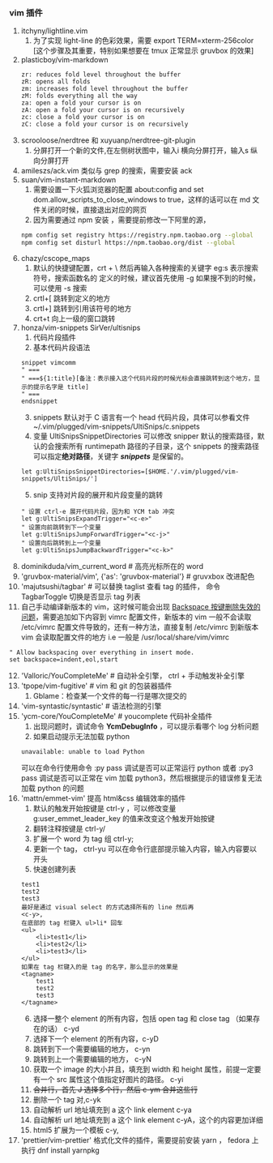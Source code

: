 ### vim 插件
1. itchyny/lightline.vim
	1. 为了实现 light-line 的色彩效果，需要 export TERM=xterm-256color [这个步骤及其重要，特别如果想要在 tmux 正常显示 gruvbox 的效果]
2. plasticboy/vim-markdown
	```vim
	zr: reduces fold level throughout the buffer
	zR: opens all folds
	zm: increases fold level throughout the buffer
	zM: folds everything all the way
	za: open a fold your cursor is on
	zA: open a fold your cursor is on recursively
	zc: close a fold your cursor is on
	zC: close a fold your cursor is on recursively
	```
3. scrooloose/nerdtree 和 xuyuanp/nerdtree-git-plugin
	1. 分屏打开一个新的文件,在左侧树状图中，输入i 横向分屏打开，输入s 纵向分屏打开
4. amileszs/ack.vim 类似与 grep 的搜索，需要安装 ack
5. suan/vim-instant-markdown
	1. 需要设置一下火狐浏览器的配置 about:config and set dom.allow_scripts_to_close_windows to true，这样的话可以在 md 文件关闭的时候，直接退出对应的网页
	2. 因为需要通过 npm 安装 ，需要提前修改一下阿里的源，
	```bash
	npm config set registry https://registry.npm.taobao.org --global
	npm config set disturl https://npm.taobao.org/dist --global
	```
6. chazy/cscope_maps
	1. 默认的快捷键配置，crt + \ 然后再输入各种搜索的关键字 eg:s 表示搜索符号，搜索函数名的
	定义的时候，建议首先使用 -g 如果搜不到的时候，可以使用 -s 搜索
	2. crtl+[ 跳转到定义的地方
	3. crtl+] 跳转到引用该符号的地方
	4. crt+t 向上一级的窗口跳转
7. honza/vim-snippets SirVer/ultisnips
	1. 代码片段插件
	2. 基本代码片段语法
	```vim
	snippet vimcomm
	" ===
	" ===${1:title}[备注：表示接入这个代码片段的时候光标会直接跳转到这个地方，显示的提示名字是 title]
	" ===
	endsnippet
	```
	3. snippets 默认对于 C 语言有一个 head 代码片段，具体可以参看文件~/.vim/plugged/vim-snippets/UltiSnips/c.snippets
	4. 变量 UltiSnipsSnippetDirectories 可以修改 snipper 默认的搜索路径，默认的会搜索所有 runtimepath 路径的子目录，这个 snippets 的搜索路径可以指定**绝对路径**，关键字 ***snippets*** 是保留的。
	```vim
    let g:UltiSnipsSnippetDirectories=[$HOME.'/.vim/plugged/vim-snippets/UltiSnips/']
	```
	5. snip 支持对片段的展开和片段变量的跳转
	```vim
	" 设置 ctrl-e 展开代码片段，因为和 YCM tab 冲突
    let g:UltiSnipsExpandTrigger="<c-e>"
	" 设置向前跳转到下一个变量
    let g:UltiSnipsJumpForwardTrigger="<c-j>"
	" 设置向后跳转到上一个变量
    let g:UltiSnipsJumpBackwardTrigger="<c-k>"
	```
8. dominikduda/vim_current_word # 高亮光标所在的 word
9. 'gruvbox-material/vim', {'as': 'gruvbox-material'} # gruvxbox 改进配色
10. 'majutsushi/tagbar' # 可以替换 taglist 查看 tag 的插件， 命令 TagbarToggle 切换是否显示 tag 列表
11. 自己手动编译新版本的 vim，这时候可能会出现 [Backspace 按键删除失效的问题](https://vi.stackexchange.com/questions/2162/why-doesnt-the-backspace-key-work-in-insert-mode)，需要追加如下内容到 vimrc 配置文件，新版本的 vim 一般不会读取 /etc/vimrc 配置文件导致的，还有一种方法，直接复制 /etc/vimrc 到新版本 vim 会读取配置文件的地方 i.e 一般是 /usr/local/share/vim/vimrc
``` vimrc
" Allow backspacing over everything in insert mode.
set backspace=indent,eol,start
```
12. 'Valloric/YouCompleteMe' # 自动补全引擎， ctrl + <sapce> 手动触发补全引擎
13. 'tpope/vim-fugitive' # vim 和 git 的包装器插件
	1. Gblame：检查某一个文件的每一行是哪次提交的
14. 'vim-syntastic/syntastic' # 语法检测的引擎
15. 'ycm-core/YouCompleteMe' # youcomplete 代码补全插件
	1. 出现问题时，调试命令 **YcmDebugInfo** ，可以提示看哪个 log 分析问题
	2. 如果启动提示无法加载 python
	```
	unavailable: unable to load Python
	```
	可以在命令行使用命令 :py pass 调试是否可以正常运行 python 或者 :py3 pass 调试是否可以正常在 vim 加载 python3，然后根据提示的错误修复无法加载 python 的问题
16. 'mattn/emmet-vim' 提高 html&css 编辑效率的插件
	1. 默认的触发开始按键是 ctrl-y ，可以修改变量 g:user_emmet_leader_key 的值来改变这个触发开始按键
	2. 翻转注释按键是 ctrl-y/
	3. 扩展一个 word 为 tag 组 ctrl-y;
	4. 更新一个 tag， ctrl-yu 可以在命令行底部提示输入内容，输入内容要以  开头
	5. 快速创建列表
	``` vim
	test1
	test2
	test3
	最好是通过 visual select 的方式选择所有的 line 然后再
	<c-y>,
	在底部的 tag 栏键入 ul>li* 回车
	<ul>
	    <li>test1</li>
	    <li>test2</li>
	    <li>test3</li>
	</ul>
	如果在 tag 栏键入的是 tag 的名字，那么显示的效果是
	<tagname>
		test1
		test2
		test3
	</tagname>
	```
	6. 选择一整个 element 的所有内容，包括 open tag 和 close tag （如果存在的话） c-yd
	7. 选择下一个 element 的所有内容，c-yD
	8. 跳转到下一个需要编辑的地方， c-yn
	9. 跳转到上一个需要编辑的地方， c-yN
	10. 获取一个 image 的大小并且，填充到 width 和 height 属性，前提一定要有一个 src 属性这个值指定好图片的路径。 c-yi
	11. ~~合并行，首先 J 选择多个行，然后 c-ym 合并这些行~~
	12. 删除一个 tag 对,c-yk
	13. 自动解析 url 地址填充到 a 这个 link element c-ya
	14. 自动解析 url 地址填充到 a 这个 link element c-yA，这个的内容更加详细
	15. html5 扩展为一个模板 c-y,
17. 'prettier/vim-prettier' 格式化文件的插件，需要提前安装 yarn ， fedora 上执行 dnf install yarnpkg
